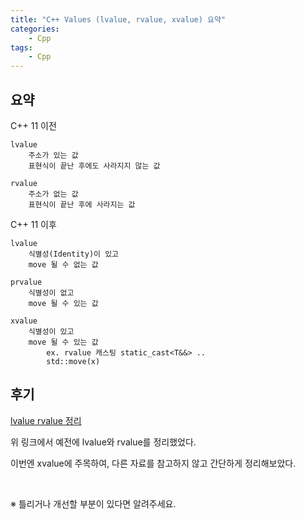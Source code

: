 ```yaml
---
title: "C++ Values (lvalue, rvalue, xvalue) 요약"
categories:	
    - Cpp
tags:
    - Cpp
---
```


## 요약

C++ 11 이전 

	lvalue
		주소가 있는 값
		표현식이 끝난 후에도 사라지지 않는 값

	rvalue
		주소가 없는 값
		표현식이 끝난 후에 사라지는 값

C++ 11 이후 

	lvalue
		식별성(Identity)이 있고
		move 될 수 없는 값

	prvalue
		식별성이 없고
		move 될 수 있는 값

	xvalue
		식별성이 있고
		move 될 수 있는 값
			ex. rvalue 캐스팅 static_cast<T&&> ..
			std::move(x)


## 후기

[lvalue rvalue 정리](https://yoojaejun.github.io/cpp/lvalue,-rvalue/)

위 링크에서 예전에 lvalue와 rvalue를 정리했었다.

이번엔 xvalue에 주목하여, 다른 자료를 참고하지 않고 간단하게 정리해보았다.


<br>

※ 틀리거나 개선할 부분이 있다면 알려주세요.